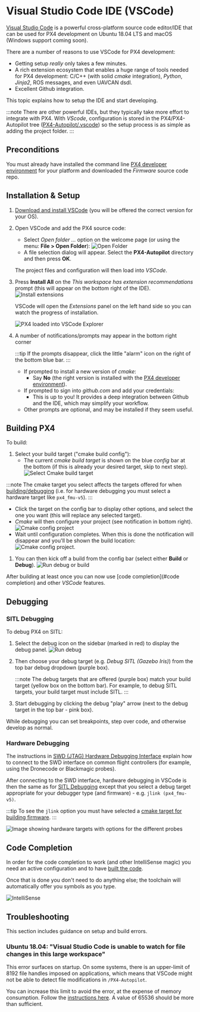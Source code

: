 # Visual Studio Code IDE (VSCode)

[Visual Studio Code](https://code.visualstudio.com/) is a powerful cross-platform source code editor/IDE that can be used for PX4 development on Ubuntu 18.04 LTS and macOS (Windows support coming soon).

There are a number of reasons to use VSCode for PX4 development:
- Getting setup *really* only takes a few minutes.
- A rich extension ecosystem that enables a huge range of tools needed for PX4 development: C/C++ (with solid *cmake* integration), *Python*, *Jinja2*, ROS messages, and even UAVCAN dsdl.
- Excellent Github integration.

This topic explains how to setup the IDE and start developing.

:::note
There are other powerful IDEs, but they typically take more effort to integrate with PX4. With *VScode*, configuration is stored in the PX4/PX4-Autopilot tree ([PX4-Autopilot/.vscode](https://github.com/PX4/PX4-Autopilot/tree/master/.vscode)) so the setup process is as simple as adding the project folder.
:::

## Preconditions

You must already have installed the command line [PX4 developer environment](../dev_setup/dev_env.md) for your platform and downloaded the *Firmware* source code repo.

## Installation & Setup

1. [Download and install VSCode](https://code.visualstudio.com/) (you will be offered the correct version for your OS).
1. Open VSCode and add the PX4 source code:
   - Select *Open folder ...* option on the welcome page (or using the menu: **File > Open Folder**): ![Open Folder](../../assets/toolchain/vscode/welcome_open_folder.jpg)
   - A file selection dialog will appear. Select the **PX4-Autopilot** directory and then press **OK**.

   The project files and configuration will then load into *VSCode*.
1. Press **Install All** on the *This workspace has extension recommendations* prompt (this will appear on the bottom right of the IDE). ![Install extensions](../../assets/toolchain/vscode/prompt_install_extensions.jpg)

   VSCode will open the *Extensions* panel on the left hand side so you can watch the progress of installation.

   ![PX4 loaded into VSCode Explorer](../../assets/toolchain/vscode/installing_extensions.jpg)
1. A number of notifications/prompts may appear in the bottom right corner

   :::tip
If the prompts disappear, click the little "alarm" icon on the right of the bottom blue bar.
:::

   - If prompted to install a new version of *cmake*:
     - Say **No** (the right version is installed with the [PX4 developer environment](../dev_setup/dev_env.md)).
   - If prompted to sign into *github.com* and add your credentials:
     - This is up to you! It provides a deep integration between Github and the IDE, which may simplify your workflow.
   - Other prompts are optional, and may be installed if they seem useful. <!-- perhaps add screenshot of these prompts -->


<a id="building"></a>

## Building PX4

To build:
1. Select your build target ("cmake build config"):
   - The current *cmake build target* is shown on the blue *config* bar at the bottom (if this is already your desired target, skip to next step). ![Select Cmake build target](../../assets/toolchain/vscode/cmake_build_config.jpg)

:::note
The cmake target you select affects the targets offered for when [building/debugging](#debugging) (i.e. for hardware debugging you must select a hardware target like `px4_fmu-v5`).
:::
   - Click the target on the config bar to display other options, and select the one you want (this will replace any selected target).
   - *Cmake* will then configure your project (see notification in bottom right). ![Cmake config project](../../assets/toolchain/vscode/cmake_configuring_project.jpg)
   - Wait until configuration completes. When this is done the notification will disappear and you'll be shown the build location: ![Cmake config project](../../assets/toolchain/vscode/cmake_configuring_project_done.jpg).
1. You can then kick off a build from the config bar (select either **Build** or **Debug**). ![Run debug or build](../../assets/toolchain/vscode/run_debug_build.jpg)

After building at least once you can now use \[code completion\](#code completion) and other *VSCode* features.


## Debugging

<a id="debugging_sitl"></a>

### SITL Debugging

To debug PX4 on SITL:
1. Select the debug icon on the sidebar (marked in red) to display the debug panel. ![Run debug](../../assets/toolchain/vscode/vscode_debug.jpg)

1. Then choose your debug target (e.g. *Debug SITL (Gazebo Iris)*) from the top bar debug dropdown (purple box).

   :::note
The debug targets that are offered (purple box) match your build target (yellow box on the bottom bar).
For example, to debug SITL targets, your build target must include SITL.
:::
1. Start debugging by clicking the debug "play" arrow (next to the debug target in the top bar - pink box).

While debugging you can set breakpoints, step over code, and otherwise develop as normal.

### Hardware Debugging

The instructions in [SWD (JTAG) Hardware Debugging Interface](../debug/swd_debug.md) explain how to connect to the SWD interface on common flight controllers (for example, using the Dronecode or Blackmagic probes).

After connecting to the SWD interface, hardware debugging in VSCode is then the same as for [SITL Debugging](#debugging_sitl) except that you select a debug target appropriate for your debugger type (and firmware) - e.g. `jlink (px4_fmu-v5)`.

:::tip
To see the `jlink` option you must have selected a [cmake target for building firmware](#building-px4).
:::

![Image showing hardware targets with options for the different probes](../../assets/toolchain/vscode/vscode_hardware_debugging_options.png)

<a id="code completion"></a>

## Code Completion

In order for the code completion to work (and other IntelliSense magic) you need an active configuration and to have [built the code](#building).

Once that is done you don't need to do anything else; the toolchain will automatically offer you symbols as you type.

![IntelliSense](../../assets/toolchain/vscode/vscode_intellisense.jpg)

## Troubleshooting

This section includes guidance on setup and build errors.

### Ubuntu 18.04: "Visual Studio Code is unable to watch for file changes in this large workspace"

This error surfaces on startup. On some systems, there is an upper-limit of 8192 file handles imposed on applications, which means that VSCode might not be able to detect file modifications in `/PX4-Autopilot`.

You can increase this limit to avoid the error, at the expense of memory consumption. Follow the [instructions here](https://code.visualstudio.com/docs/setup/linux#_visual-studio-code-is-unable-to-watch-for-file-changes-in-this-large-workspace-error-enospc). A value of 65536 should be more than sufficient.
